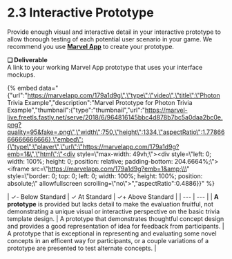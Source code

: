 # 2.3 Interactive Prototype

Provide enough visual and interactive detail in your interactive prototype to allow thorough testing of each potential user scenario in your game. We recommend you use [**Marvel App**](https://marvelapp.com/) to create your prototype.

**❏ Deliverable**  
A link to your working Marvel App prototype that uses your interface mockups.

{% embed data="{\"url\":\"https://marvelapp.com/179a1d9g\",\"type\":\"video\",\"title\":\"Photon Trivia Example\",\"description\":\"Marvel Prototype for Photon Trivia Example\",\"thumbnail\":{\"type\":\"thumbnail\",\"url\":\"https://marvel-live.freetls.fastly.net/serve/2018/6/964816145bbc4d878b7bc5a0daa2bc0e.png?quality=95&fake=.png\",\"width\":750,\"height\":1334,\"aspectRatio\":1.7786666666666666},\"embed\":{\"type\":\"player\",\"url\":\"https://marvelapp.com/179a1d9g?emb=1&\",\"html\":\"<div style=\\\"max-width: 49vh;\\\"><div style=\\\"left: 0; width: 100%; height: 0; position: relative; padding-bottom: 204.6664%;\\\"><iframe src=\\\"https://marvelapp.com/179a1d9g?emb=1&amp;\\\" style=\\\"border: 0; top: 0; left: 0; width: 100%; height: 100%; position: absolute;\\\" allowfullscreen scrolling=\\\"no\\\"></iframe></div></div>\",\"aspectRatio\":0.4886}}" %}

| ✓- Below Standard | ✓ At Standard | ✓+ Above Standard |
| --- | --- |
| **A prototype** is provided but lacks detail to make the evaluation fruitful, not demonstrating a unique visual or interactive perspective on the basic trivia template design. | A prototype that demonstrates thoughtful concept design and provides a good representation of idea for feedback from participants. | A prototype that is exceptional in representing and evaluating some novel concepts in an efficent way for participants, or a couple variations of a prototype are presented to test alternate concepts. |

